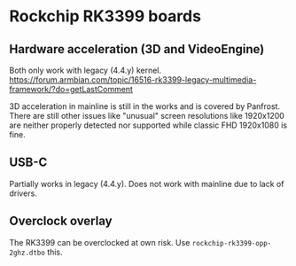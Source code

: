 # Rockchip RK3399 boards

## Hardware acceleration (3D and VideoEngine)
Both only work with legacy (4.4.y) kernel.
https://forum.armbian.com/topic/16516-rk3399-legacy-multimedia-framework/?do=getLastComment

3D acceleration in mainline is still in the works and is covered by Panfrost. There are still other issues like "unusual" screen resolutions like 1920x1200 are neither properly detected nor supported while classic FHD 1920x1080 is fine.

## USB-C
Partially works in legacy (4.4.y). Does not work with mainline due to lack of drivers.


## Overclock overlay
The RK3399 can be overclocked at own risk. Use `rockchip-rk3399-opp-2ghz.dtbo` this.
